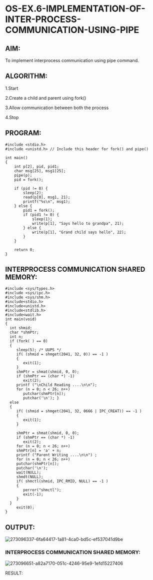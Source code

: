 # OS-EX.6-IMPLEMENTATION-OF-INTER-PROCESS-COMMUNICATION-USING-PIPE

## AIM:
To implement interprocess communication using pipe command.

## ALGORITHM:
1.Start

2.Create a child and parent using fork()

3.Allow communication between both the process

4.Stop

## PROGRAM:
```
#include <stdio.h>
#include <unistd.h> // Include this header for fork() and pipe()

int main()
{
    int p[2], pid, pid1;
    char msg[25], msg1[25];
    pipe(p);
    pid = fork();

    if (pid != 0) {
        sleep(2);
        read(p[0], msg1, 21);
        printf("%s\n", msg1);
    } else {
        pid1 = fork();
        if (pid1 != 0) {
            sleep(1);
            write(p[1], "Says hello to grandpa", 21);
        } else {
            write(p[1], "Grand child says hello", 22);
        }
    }

    return 0;
}
```
## INTERPROCESS COMMUNICATION SHARED MEMORY:
```
#include <sys/types.h>
#include <sys/ipc.h>
#include <sys/shm.h>
#include<stdio.h>
#include<unistd.h>
#include<stdlib.h>
#include<wait.h>
int main(void)
{
  int shmid;
  char *shmPtr;
  int n;
  if (fork( ) == 0)
  {
     sleep(5); /* UUPS */
     if( (shmid = shmget(2041, 32, 0)) == -1 )
     {
        exit(1);
     }
     shmPtr = shmat(shmid, 0, 0);
     if (shmPtr == (char *) -1)
        exit(2);
     printf ("\nChild Reading ....\n\n");
     for (n = 0; n < 26; n++)
        putchar(shmPtr[n]);
        putchar('\n'); }
  else
  {
     if( (shmid = shmget(2041, 32, 0666 | IPC_CREAT)) == -1 )
     {
        exit(1);
     }

     shmPtr = shmat(shmid, 0, 0);
     if (shmPtr == (char *) -1)
        exit(2);
     for (n = 0; n < 26; n++)
     shmPtr[n] = 'a' + n;
     printf ("Parent Writing ....\n\n") ;
     for (n = 0; n < 26; n++)
     putchar(shmPtr[n]);
     putchar('\n');
     wait(NULL);
     shmdt(NULL);
     if( shmctl(shmid, IPC_RMID, NULL) == -1 )
     {
        perror("shmctl");
        exit(-1);
     }
  }
     exit(0);
}

```

## OUTPUT:
![273096337-6fa64417-1a81-4ca0-bd5c-ef537041d9be](https://github.com/BaskaranV15/OS-EX.6-IMPLEMENTATION-OF-INTER-PROCESS-COMMUNICATION-USING-PIPE/assets/118703522/c146d87a-455f-4702-8217-0633fe90cbce)
###  INTERPROCESS COMMUNICATION SHARED MEMORY:

![273096651-a82a7170-051c-4246-95e9-1efd15227406](https://github.com/BaskaranV15/OS-EX.6-IMPLEMENTATION-OF-INTER-PROCESS-COMMUNICATION-USING-PIPE/assets/118703522/64b039d1-d8e4-4bb1-85c5-5df403cf43f3)


RESULT:
